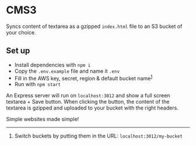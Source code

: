 # CMS3

Syncs content of textarea as a gzipped `index.html` file to an S3 bucket of your choice.

## Set up
- Install dependencies with `npm i`
- Copy the `.env.example` file and name it `.env`
- Fill in the AWS key, secret, region & default bucket name<sup>[1](#fn1)</sup>
- Run with `npm start`

An Express server will run on `localhost:3012` and show a full screen textarea + Save button. When clicking the button, the content of the textarea is gzipped and uploaded to your bucket with the right headers.

Simple websites made simple!

---
1. <a name="fn1"></a> Switch buckets by putting them in the URL: `localhost:3012/my-bucket`
